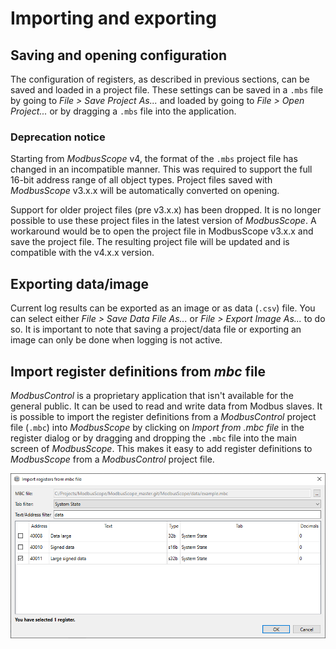 # Importing and exporting

## Saving and opening configuration

The configuration of registers, as described in previous sections, can be saved and loaded in a project file. These settings can be saved in a `.mbs` file by going to *File > Save Project As...* and loaded by going to *File > Open Project...* or by dragging a `.mbs` file into the application.

### Deprecation notice

Starting from *ModbusScope* v4, the format of the `.mbs` project file has changed in an incompatible manner. This was required to support the full 16-bit address range of all object types. Project files saved with *ModbusScope* v3.x.x will be automatically converted on opening.

Support for older project files (pre v3.x.x) has been dropped. It is no longer possible to use these project files in the latest version of *ModbusScope*. A workaround would be to open the project file in ModbusScope v3.x.x and save the project file. The resulting project file will be updated and is compatible with the v4.x.x version.

## Exporting data/image

Current log results can be exported as an image or as data (`.csv`) file. You can select either *File > Save Data File As...* or *File > Export Image As...* to do so. It is important to note that saving a project/data file or exporting an image can only be done when logging is not active.

## Import register definitions from *mbc* file

*ModbusControl* is a proprietary application that isn't available  for the general public. It can be used to read and write data from Modbus slaves. It is possible to import the register definitions from a *ModbusControl* project file (`.mbc`) into *ModbusScope* by clicking on *Import from .mbc file* in the register dialog or by dragging and dropping the `.mbc` file into the main screen of *ModbusScope*. This makes it easy to add register definitions to *ModbusScope* from a *ModbusControl* project file.

![image](../_static/user_manual/import_from_mbc_dialog.png)
